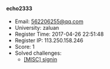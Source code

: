 #### echo2333  

* Email: 562206255@qq.com  
* University: zaluan  
* Register Time: 2017-04-26 22:51:48  
* Register IP: 113.250.158.246  
* Score: 1  
* Solved challenges: 
  * [[MISC] signin](https://github.com/SniperOJ/Challenges/blob/master/MISC/signin.json)  
